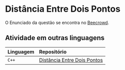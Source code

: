 
# Distância Entre Dois Pontos

O Enunciado da questão se encontra no [Beecrowd](https://www.beecrowd.com.br/judge/pt/problems/view/1015).


## Atividade em outras linguagens


| Linguagem   | Repositório                           |
| :---------- | :---------------------------------- |
| `C++` | [Distância Entre Dois Pontos](./C++/) |


